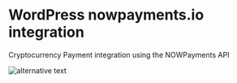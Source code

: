 # WordPress nowpayments.io integration

Cryptocurrency Payment integration using the NOWPayments API

![alternative text](https://www.plantuml.com/plantuml/proxy?src=https://raw.githubusercontent.com/lloc/wp-nowpayments-integration/main/plantuml_gist.puml)
